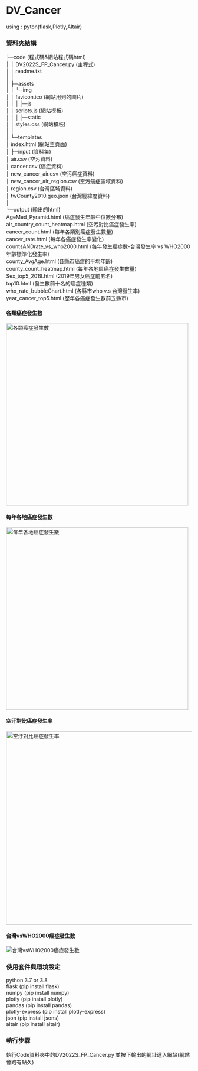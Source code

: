 # DV_Cancer
using :
pyton(flask,Plotly,Altair)

### 資料夾結構 ###

├─code (程式碼&網站程式碼html)  
│  │  DV2022S_FP_Cancer.py (主程式)  
│  │  readme.txt  
│  │  
│  ├─assets  
│  │  └─img  
│  │      favicon.ico (網站用到的圖片)  
│  │
│  ├─js  
│  │      scripts.js (網站模板)  
│  │
│  ├─static  
│  │      styles.css (網站模板)  
│  │  
│  └─templates  
│          index.html (網站主頁面)  
│
├─input (資料集)  
│      air.csv (空污資料)  
│      cancer.csv (癌症資料)  
│      new_cancer_air.csv (空污癌症資料)  
│      new_cancer_air_region.csv (空污癌症區域資料)  
│      region.csv (台灣區域資料)  
│      twCounty2010.geo.json (台灣經緯度資料)  
│  
└─output (輸出的html)  
        AgeMed_Pyramid.html (癌症發生年齡中位數分布)  
        air_country_count_heatmap.html (空污對比癌症發生率)  
        cancer_count.html (每年各類別癌症發生數量)  
        cancer_rate.html (每年各癌症發生率變化)  
        countsANDrate_vs_who2000.html (每年發生癌症數-台灣發生率 vs WHO2000年齡標準化發生率)  
        county_AvgAge.html (各縣市癌症的平均年齡)  
        county_count_heatmap.html (每年各地區癌症發生數量)  
        Sex_top5_2019.html (2019年男女癌症前五名)  
        top10.html (發生數前十名的癌症種類)  
        who_rate_bubbleChart.html (各縣市who v.s 台灣發生率)  
        year_cancer_top5.html (歷年各癌症發生數前五縣市)  

#### 各類癌症發生數
<img width="494" alt="各類癌症發生數" src="https://github.com/hizirong/DV_Cancer/assets/91252074/8ec3eb9b-f0fe-4d89-a084-ab1f4693ee5a">

#### 每年各地癌症發生數
<img width="494" alt="每年各地癌症發生數" src="https://github.com/hizirong/DV_Cancer/assets/91252074/3bc229f1-cce2-4914-818e-484fff74682f">

#### 空汙對比癌症發生率
<img width="524" alt="空汙對比癌症發生率" src="https://github.com/hizirong/DV_Cancer/assets/91252074/fb71f964-ec3f-44ec-8758-8827f5795b37">

#### 台灣vsWHO2000癌症發生數
![台灣vsWHO2000癌症發生數](https://github.com/hizirong/DV_Cancer/assets/91252074/4f56d30b-e9a3-41a9-92ab-e28fbd3ff4f4)


### 使用套件與環境設定 ###
python 3.7 or 3.8  
flask 		      (pip install flask)  
numpy           (pip install numpy)  
plotly 		      (pip install plotly)  
pandas 		      (pip install pandas)  
plotly-express	(pip install plotly-express)  
json		        (pip install jsons)  
altair          (pip install altair)  

### 執行步驟 ###
執行Code資料夾中的DV2022S_FP_Cancer.py
並按下輸出的網址進入網站(網站會跑有點久)
